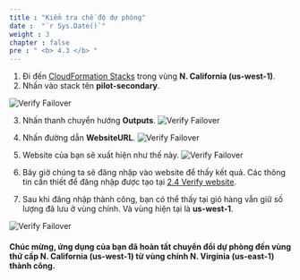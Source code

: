 ```yaml
---
title : "Kiểm tra chế độ dự phòng"
date :  "`r Sys.Date()`" 
weight : 3 
chapter : false
pre : " <b> 4.3 </b> "
---
```



1. Đi đến [CloudFormation Stacks](https://us-west-1.console.aws.amazon.com/cloudformation/home?region=us-west-1#/stacks/?filteringText=&filteringStatus=active&viewNested=true) trong vùng **N. California (us-west-1)**.
2. Nhấn vào stack tên **pilot-secondary**.

![Verify Failover](/images/4.failover/4.3.verifyfailover/4.3.1verifyfailover.png?width=90pc)

3. Nhấn thanh chuyển hướng **Outputs**.
![Verify Failover](/images/4.failover/4.3.verifyfailover/4.3.2verifyfailover.png?width=90pc)

4. Nhấn đường dẫn **WebsiteURL**.
![Verify Failover](/images/4.failover/4.3.verifyfailover/4.3.3verifyfailover.png?width=90pc)

5. Website của bạn sẽ xuất hiện như thế này.
![Verify Failover](/images/4.failover/4.3.verifyfailover/4.3.4verifyfailover.png?width=89pc)

6. Bây giờ chúng ta sẽ đăng nhập vào website để thấy kết quả. Các thông tin cần thiết để đăng nhập được tạo tại [2.4 Verify website](../../2.preparation/2.4.verifywebsite/).

7. Sau khi đăng nhập thành công, bạn có thể thấy tại giỏ hàng vẫn giữ số lượng đã lưu ở vùng chính. Và vùng hiện tại là **us-west-1**.

![Verify Failover](/images/4.failover/4.3.verifyfailover/4.3.5verifyfailover.png?width=90pc)


#### Chúc mừng, ứng dụng của bạn đã hoàn tất chuyển đổi dự phòng đến vùng thứ cấp **N. California (us-west-1)** từ vùng chính **N. Virginia (us-east-1)** thành công.